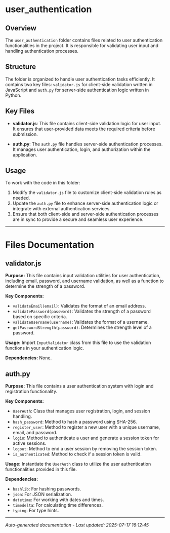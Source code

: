# user_authentication

## Overview
The `user_authentication` folder contains files related to user authentication functionalities in the project. It is responsible for validating user input and handling authentication processes.

## Structure
The folder is organized to handle user authentication tasks efficiently. It contains two key files: `validator.js` for client-side validation written in JavaScript and `auth.py` for server-side authentication logic written in Python.

## Key Files
- **validator.js**: This file contains client-side validation logic for user input. It ensures that user-provided data meets the required criteria before submission.
  
- **auth.py**: The `auth.py` file handles server-side authentication processes. It manages user authentication, login, and authorization within the application.

## Usage
To work with the code in this folder:
1. Modify the `validator.js` file to customize client-side validation rules as needed.
2. Update the `auth.py` file to enhance server-side authentication logic or integrate with external authentication services.
3. Ensure that both client-side and server-side authentication processes are in sync to provide a secure and seamless user experience.

---

# Files Documentation

## validator.js

**Purpose:** This file contains input validation utilities for user authentication, including email, password, and username validation, as well as a function to determine the strength of a password.

**Key Components:**
- `validateEmail(email)`: Validates the format of an email address.
- `validatePassword(password)`: Validates the strength of a password based on specific criteria.
- `validateUsername(username)`: Validates the format of a username.
- `getPasswordStrength(password)`: Determines the strength level of a password.

**Usage:** Import `InputValidator` class from this file to use the validation functions in your authentication logic.

**Dependencies:** None.

## auth.py

**Purpose:** This file contains a user authentication system with login and registration functionality.

**Key Components:**
- `UserAuth`: Class that manages user registration, login, and session handling.
- `hash_password`: Method to hash a password using SHA-256.
- `register_user`: Method to register a new user with a unique username, email, and password.
- `login`: Method to authenticate a user and generate a session token for active sessions.
- `logout`: Method to end a user session by removing the session token.
- `is_authenticated`: Method to check if a session token is valid.

**Usage:** Instantiate the `UserAuth` class to utilize the user authentication functionalities provided in this file.

**Dependencies:** 
- `hashlib`: For hashing passwords.
- `json`: For JSON serialization.
- `datetime`: For working with dates and times.
- `timedelta`: For calculating time differences.
- `typing`: For type hints.

---
*Auto-generated documentation - Last updated: 2025-07-17 16:12:45*
